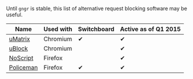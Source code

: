 Until `gngr` is stable, this list of alternative request blocking software may be useful.

|Name|Used with|Switchboard|Active as of Q1 2015|
|----|---------|-----------|--------------------|
|[uMatrix](https://github.com/gorhill/uMatrix)|Chromium|✔|✔|
|[uBlock](https://github.com/gorhill/uBlock)|Chromium| |✔|
|[NoScript](https://noscript.net/)|Firefox||✔|
|[Policeman](https://github.com/futpib/policeman)|Firefox|✔|✔|

